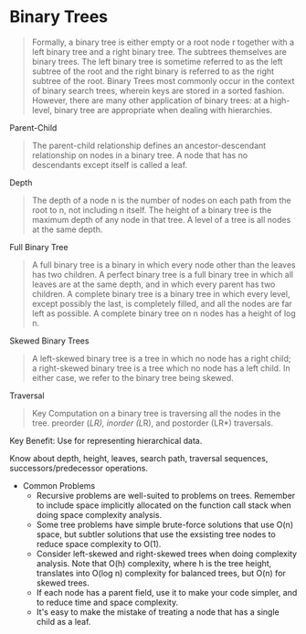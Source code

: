 # Binary Trees #

> Formally, a binary tree is either empty or a root node r together with a left binary tree and a right binary tree. The subtrees themselves are binary trees. 
  The left binary tree is sometime referred to as the left subtree of the root and the right binary is referred to as the right subtree of the root.
  Binary Trees most commonly occur in the context of binary search trees, wherein keys are stored in a sorted fashion. However, there are many other application of binary trees:
  at a high-level, binary tree are appropriate when dealing with hierarchies. 

Parent-Child

> The parent-child relationship defines an ancestor-descendant relationship on nodes in a binary tree. A node that has no descendants except itself is called a leaf.

Depth
> The depth of a node n is the number of nodes on each path from the root to n, not including n itself. The height of a binary tree is the maximum depth of any node in that tree.
  A level of a tree is all nodes at the same depth. 
  
Full Binary Tree
> A full binary tree is a binary in which every node other than the leaves has two children. A perfect binary tree is a full binary tree in which all leaves are at the same depth, 
and in which every parent has two children. A complete binary tree is a binary tree in which every level, except possibly the last, is completely filled, and all the nodes are far left 
as possible. A complete binary tree on n nodes has a height of log n.

Skewed Binary Trees
> A left-skewed binary tree is a tree in which no node has a right child; a right-skewed binary tree is a tree which no node has a left child. In either case, we refer to the binary tree
being skewed.

Traversal
> Key Computation on a binary tree is traversing all the nodes in the tree. preorder (*LR), inorder (L*R), and postorder (LR*) traversals.

Key Benefit: Use for representing hierarchical data.

Know about depth, height, leaves, search path, traversal sequences, successors/predecessor operations.


- Common Problems
    - Recursive problems are well-suited to problems on trees. Remember to include space implicitly allocated on the function call stack when doing space complexity analysis.
    - Some tree problems have simple brute-force solutions that use O(n) space, but subtler solutions that use the exsisting tree nodes to reduce space complexity to O(1).
    - Consider left-skewed and right-skewed trees when doing complexity analysis. Note that O(h) complexity, where h is the tree height, translates into O(log n) complexity for balanced trees, but O(n) for skewed trees.
    - If each node has a parent field, use it to make your code simpler, and to reduce time and space complexity.
    - It's easy to make the mistake of treating a node that has a single child as a leaf.